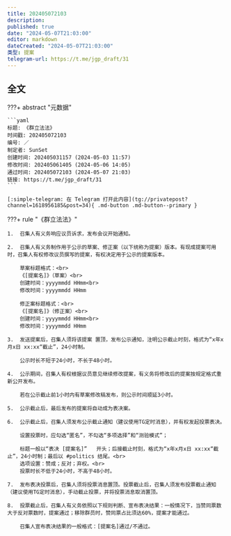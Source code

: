 ```yaml
---
title: 202405072103
description:
published: true
date: "2024-05-07T21:03:00"
editor: markdown
dateCreated: "2024-05-07T21:03:00"
类型: 提案
telegram-url: https://t.me/jgp_draft/31
---
```


## 全文

???+ abstract "元数据"

    ```yaml
    标题: 《群立法法》
    时间戳: 202405072103
    编号: ／
    制定者: SunSet
    创建时间: 202405031157 (2024-05-03 11:57)
    修改时间: 202405061405 (2024-05-06 14:05)
    通过时间: 202405072103 (2024-05-07 21:03)
    链接: https://t.me/jgp_draft/31
    ```

    [:simple-telegram: 在 Telegram 打开此内容](tg://privatepost?channel=1618956185&post=34){ .md-button .md-button--primary }

???+ rule "《群立法法》"

    1.  召集人有义务响应议员诉求，发布会议开始通知。

    2.  召集人有义务制作用于公示的草案、修正案（以下统称为提案）版本。有现成提案可用时，召集人有权修改议员撰写的提案，有权决定用于公示的提案版本。

        草案标题格式：<br>
        《[提案名]》（草案）<br>
        创建时间：yyyymmdd HHmm<br>
        修改时间：yyyymmdd HHmm

        修正案标题格式：<br>
        《[提案名]》（修正案）<br>
        创建时间：yyyymmdd HHmm<br>
        修改时间：yyyymmdd HHmm

    3.  发送提案后，召集人须将该提案 置顶，发布公示通知，注明公示截止时刻，格式为“x年x月x日 xx:xx“截止”，24小时制。

        公示时长不短于24小时，不长于48小时。

    4.  公示期间，召集人有权根据议员意见继续修改提案，有义务将修改后的提案按规定格式重新公开发布。

        若在公示截止前1小时内有草案修改稿发布，则公示时间顺延3小时。

    5.  公示截止后，最后发布的提案将自动成为表决案。

    6.  公示截止后，召集人须发布公示截止通知（建议使用TG定时消息），并有权发起投票表决。

        设置投票时，应勾选“匿名”，不勾选“多项选择”和“测验模式”；

        标题一般以“表决 [提案名]”   开头；后接截止时刻，格式为“x年x月x日 xx:xx“截止”，24小时制；最后以 #politics 结尾。<br>
        选项设置：赞成；反对；弃权。<br>
        投票时长不低于24小时，不高于48小时。

    7.  发布表决投票后，召集人须将投票消息置顶。投票截止后，召集人须发布投票截止通知（建议使用TG定时消息），手动截止投票，并将投票消息取消置顶。

    8.  投票截止后，召集人有义务依照以下规则判断、宣布表决结果：一般情况下，当赞同票数大于反对票数时，提案通过；移除群员时，赞同票占比须达60%，提案才能通过。

        召集人宣布表决结果的一般格式：[提案名]通过/不通过。
